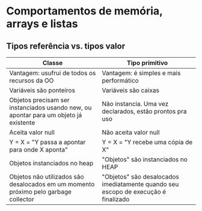 # Comportamentos de memória, arrays e listas

## Tipos referência vs. tipos valor

Classe | Tipo primitivo
---- | ----
Vantagem: usufrui de todos os recursos da OO | Vantagem: é simples e mais performático
Variáveis são ponteiros | Variáveis são caixas
Objetos precisam ser instanciados usando new, ou apontar para um objeto já existente | Não instancia. Uma vez declarados, estão prontos pra uso
Aceita valor null | Não aceita valor null
Y = X = "Y passa a apontar para onde X aponta" | Y = X = "Y recebe uma cópia de X"
Objetos instanciados no heap | "Objetos" são instanciados no HEAP
Objetos não utilizados são desalocados em um momento próximo pelo garbage collector | "Objetos" são desalocados imediatamente quando seu escopo de execução é finalizado 

